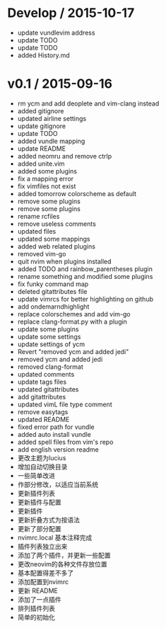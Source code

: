 
Develop / 2015-10-17
====================

  * update vundlevim address
  * update TODO
  * update TODO
  * added History.md

v0.1 / 2015-09-16
=================

  * rm ycm and add deoplete and vim-clang instead
  * added gitignore
  * updated airline settings
  * update gitignore
  * update TODO
  * added vundle mapping
  * update README
  * added neomru and remove ctrlp
  * added unite.vim
  * added some plugins
  * fix a mapping error
  * fix vimfiles not exist
  * added tomorrow colorscheme as default
  * remove some plugins
  * remove some plugins
  * rename rcfiles
  * remove useless comments
  * updated files
  * updated some mappings
  * added web related plugins
  * removed vim-go
  * quit nvim when plugins installed
  * added TODO and rainbow_parentheses plugin
  * rename something and modified some plugins
  * fix funky command map
  * deleted gitattributes file
  * update vimrcs for better highlighting on github
  * add ondemarndhighlight
  * replace colorschemes and add vim-go
  * replace clang-format.py with a plugin
  * update some plugins
  * update some settings
  * update settings of ycm
  * Revert "removed ycm and added jedi"
  * removed ycm and added jedi
  * removed clang-format
  * updated comments
  * update tags files
  * updated gitattributes
  * add gitattributes
  * updated vimL file type comment
  * remove easytags
  * updated README
  * fixed error path for vundle
  * added auto install vundle
  * added spell files from vim's repo
  * add english version readme
  * 更改主题为lucius
  * 增加自动切换目录
  * 一些简单改进
  * 作部分修改，以适应当前系统
  * 更新插件列表
  * 更新插件与配置
  * 更新插件
  * 更新折叠方式为按语法
  * 更新了部分配置
  * nvimrc.local 基本注释完成
  * 插件列表独立出来
  * 添加了两个插件，并更新一些配置
  * 更改neovim的各种文件存放位置
  * 基本配置得差不多了
  * 添加配置到nvimrc
  * 更新 README
  * 添加了一点插件
  * 排列插件列表
  * 简单的初始化
